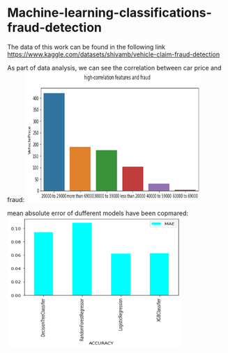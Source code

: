 # Machine-learning-classifications-fraud-detection
The data of this work can be found in the following link
https://www.kaggle.com/datasets/shivamb/vehicle-claim-fraud-detection

As part of data analysis, we can see the correlation between car price and fraud:
<img src="price_fraud.png" width="400" height="300">

mean absolute error of dufferent models have been copmared:
<img src="mae.png" width="400" height="300">



